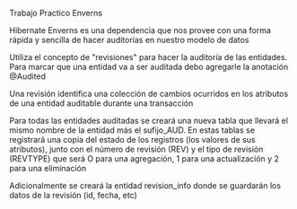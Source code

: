Trabajo  Practico Enverns

Hibernate Enverns es una dependencia que nos provee con una forma rápida y sencilla de hacer auditorías en nuestro modelo de datos

Utiliza el concepto de "revisiones" para hacer la auditoría de las entidades. Para marcar que una entidad va a ser auditada debo agregarle la anotación @Audited

Una revisión identifica una colección de cambios ocurridos en los atributos de una entidad auditable durante una transacción

Para todas las entidades auditadas se creará una nueva tabla que llevará el mismo nombre de la entidad más el sufijo_AUD. En estas tablas se registrará una copia del estado de los registros (los valores de sus atributos), junto con el número de revisión (REV) y el tipo de revisión (REVTYPE) que será O para una agregación, 1 para una actualización y 2 para una eliminación

Adicionalmente se creará la entidad revision_info donde se guardarán los datos de la revisión (id, fecha, etc)

